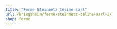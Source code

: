 ```yaml
---
title: "Ferme Steinmetz Céline sarl"
url: /kriegsheim/ferme-steinmetz-celine-sarl-2/
shop: ferme
---
```

